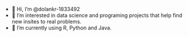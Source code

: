 - 👋 Hi, I’m @dolankr-1833492
- 👀 I’m interested in data science and programing projects that help find new insites to real problems.
- 🌱 I’m currently using R, Python and Java.


<!---
dolankr-1833492/dolankr-1833492 is a ✨ special ✨ repository because its `README.md` (this file) appears on your GitHub profile.
You can click the Preview link to take a look at your changes.
--->
